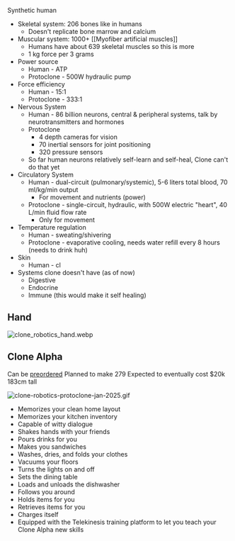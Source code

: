 Synthetic human

* Skeletal system: 206 bones like in humans
  * Doesn't replicate bone marrow and calcium
* Muscular system: 1000+ \[\[Myofiber artificial muscles]]
  * Humans have about 639 skeletal muscles so this is more
  * 1 kg force per 3 grams
* Power source
  * Human - ATP
  * Protoclone - 500W hydraulic pump
* Force efficiency
  * Human - 15:1
  * Protoclone - 333:1
* Nervous System
  * Human - 86 billion neurons, central & peripheral systems, talk by neurotransmitters and hormones
  * Protoclone
    * 4 depth cameras for vision
    * 70 inertial sensors for joint positioning
    * 320 pressure sensors
  * So far human neurons relatively self-learn and self-heal, Clone can't do that yet
* Circulatory System
  * Human - dual-circuit (pulmonary/systemic), 5-6 liters total blood, 70 ml/kg/min output
    * For movement and nutrients (power)
  * Protoclone - single-circuit, hydraulic, with 500W electric "heart", 40 L/min fluid flow rate
    * Only for movement
* Temperature regulation
  * Human - sweating/shivering
  * Protoclone - evaporative cooling, needs water refill every 8 hours (needs to drink huh)
* Skin
  * Human - cl
* Systems clone doesn't have (as of now)
  * Digestive
  * Endocrine
  * Immune (this would make it self healing)

## Hand

![clone\_robotics\_hand.webp](Robots/images/clone_robotics_hand.webp)

## Clone Alpha

Can be [preordered](https://clonerobotics.com/pre-order)
Planned to make 279
Expected to eventually cost $20k
183cm tall

![clone-robotics-protoclone-jan-2025.gif](Robots/images/clone-robotics-protoclone-jan-2025.gif)

* Memorizes your clean home layout
* Memorizes your kitchen inventory
* Capable of witty dialogue
* Shakes hands with your friends
* Pours drinks for you
* Makes you sandwiches
* Washes, dries, and folds your clothes
* Vacuums your floors
* Turns the lights on and off
* Sets the dining table
* Loads and unloads the dishwasher
* Follows you around
* Holds items for you
* Retrieves items for you
* Charges itself
* Equipped with the Telekinesis training platform to let you teach your Clone Alpha new skills
